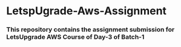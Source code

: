 # LetspUgrade-Aws-Assignment
### This repository contains the assignment submission for LetsUpgrade AWS Course of Day-3 of Batch-1
